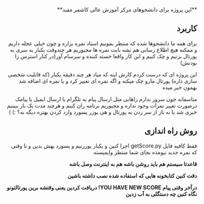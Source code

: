 <div dir="rtl">
**این پروژه برای دانشجوهای مرکز آموزش عالی کاشمر مفید**  

## کاربرد
برای همه ما دانشجوها شده که منتظر بمونیم استاد نمره بزاره و چون خیلی عجله داریم و ممکنه هیچ اطلاع رسانی هم نشه بابت نمره ها مجبوریم هر چندوقت یکبار یه سری به پورتال بزنیم و چک کنیم و این کار واقعا خسته کننده و سرسام آور(در کنار استرس زا بودنش)

این پروژه ای که درست کردم کارش اینه که میاد هر چند دقیقه یکبار (که قابلیت شخصی سازی داره) پورتال مارو چک میکنه و اگه نمره ای تغییر کرد و یا نمره ای اضافه شد بهمون خبر میده

متاسفانه چون سرور ندارم راهایی مثل ارسال پیام به تلگرام یا ارسال ایمیل یا پیامک درصورت تغییر نمرات وجود نداره و مجبوریم برنامه ران کنیم و هرچند مدت یک بار ببینیم خبری شد یا نه باز از سر زدن به پورتال و هی یوزر پسورد وارد کردن بهتره دیگه نه؟ :) )


## روش راه اندازی
فقط کافیه فایل getScore.py اجرا کنین و یکبار یوزرنیم و پسورد بهش بدین و تا وقتی که نمره جدید نیومده بجای شما منتظر وایمیسته


**قاعدتا سیستم هم باید روشن باشه هم به اینترنت وصل باشه**

**دقت کنین کتابخونه هایی که استفاده شده نصب داشته باشین**

**درآخر وقتی پیام YOU HAVE NEW SCORE! دریافت کردین یعنی وقتشه برین پورتالتونو نگاه کنین چه دستگلی به آب زدین**
</div>